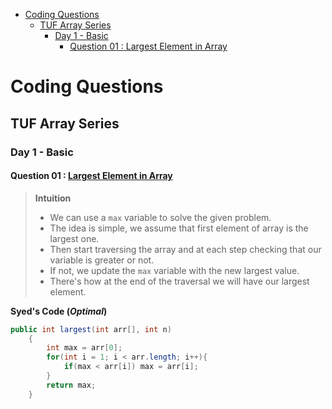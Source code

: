 - [Coding Questions](#coding-questions)
  - [TUF Array Series](#tuf-array-series)
    - [Day 1 - Basic](#day-1---basic)
      - [Question 01 : Largest Element in Array](#question-01--largest-element-in-array)


# Coding Questions

## TUF Array Series

### Day 1 - Basic
#### Question 01 : [Largest Element in Array](https://www.geeksforgeeks.org/problems/largest-element-in-array4009/0)

> **Intuition**
> - We can use a `max` variable to solve the given problem.
> - The idea is simple, we assume that first element of array is the largest one.
> - Then start traversing the array and at each step checking that our variable is greater or not.
> - If not, we update the `max` variable with the new largest value.
> - There's how at the end of the traversal we will have our largest element.

**Syed's Code (*Optimal*)**
```java
public int largest(int arr[], int n)
    {
        int max = arr[0];
        for(int i = 1; i < arr.length; i++){
            if(max < arr[i]) max = arr[i];
        }
        return max;
    }
```